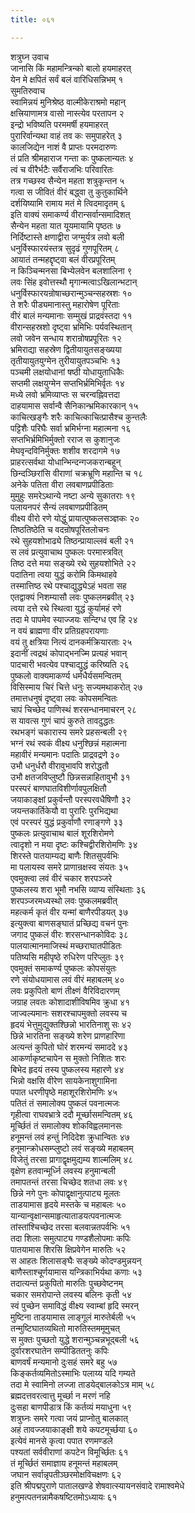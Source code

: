 ```yaml
---
title: ०६१

---
```

शत्रुघ्न उवाच  
जानासि किं महामन्त्रिन्को बालो हयमाहरत्  
येन मे क्षपितं सर्वं बलं वारिधिसन्निभम् १  
सुमतिरुवाच  
स्वामिन्नयं मुनिश्रेष्ठ वाल्मीकेराश्रमो महान्  
क्षत्त्रियाणामत्र वासो नास्त्येव परतापन २  
इन्द्रो भविष्यति परममर्षी हयमाहरत्  
पुरारिर्वान्यथा वाहं तव कः समुपाहरेत् ३  
कालजिद्येन नाशं वै प्राप्तः परमदारुणः  
तं प्रति श्रीमहाराज गन्ता कः पुष्कलान्यतः ४  
त्वं च वीरैर्भटैः सर्वैराजभिः परिवारितः  
तत्र गच्छस्व सैन्येन महता शत्रुकृन्तन ५  
गत्वा स जीवितं वीरं बद्ध्वा तु कुतुकार्थिने  
दर्शयिष्यामि रामाय मतं मे त्विदमादृतम् ६  
इति वाक्यं समाकर्ण्य वीरान्सर्वान्समादिशत्  
सैन्येन महता यात यूयमायामि पृष्ठतः ७  
निर्दिष्टास्ते क्षणाद्वीरा जग्मुर्यत्र लवो बली  
धनुर्विस्फारयंस्तत्र सुदृढं गुणपूरितम् ८  
आयातं तन्महद्दृष्ट्वा बलं वीरप्रपूरितम्  
न किञ्चिन्मनसा बिभ्येलवेन बलशालिना ९  
लवः सिंह इवोत्तस्थौ मृगान्मत्वाऽखिलान्भटान्  
धनुर्विस्फारयन्रोषाच्छरान्मुञ्चन्सहस्रशः १०  
ते शरैः पीड्यमानास्तु महारोषेण पूरिताः  
वीरं बालं मन्यमानाः सम्मुखं प्राद्रवंस्तदा ११  
वीरान्सहस्रशो दृष्ट्वा भ्रमिभिः पर्यवस्थितान्  
लवो जवेन सन्धाय शरान्रोषप्रपूरितः १२  
भ्रमिराद्या सहस्रेण द्वितीयायुतसङ्ख्यया  
तृतीयायुतयुग्मेन तुरीयायुतपञ्चभिः १३  
पञ्चमी लक्षयोधानां षष्ठी योधायुताधिकैः  
सप्तमी लक्षयुग्मेन सप्तभिर्भ्रमिभिर्वृतः १४  
मध्ये लवो भ्रमिव्याप्तः स चरन्वह्निवत्तदा  
दाहयामास सर्वान्वै सैनिकान्भ्रमिकारकान् १५  
काचित्खङ्गैः शरैः काचित्काचित्प्रासैश्च कुन्तलैः  
पट्टिशैः परिघैः सर्वा भ्रमिर्भग्ना महात्मना १६  
सप्तभिर्भ्रमिभिर्मुक्तो रराज स कुशानुजः  
मेघवृन्दविनिर्मुक्तः शशीव शरदागमे १७  
प्राहरत्सर्वथा योधान्भिन्दन्गजकरान्बहून्  
छिन्दञ्छिरांसि वीराणां चक्रभ्रूणि महान्ति च १८  
अनेके पतिता वीरा लवबाणप्रपीडिताः  
मुमुहुः समरेऽथान्ये नष्टा अन्ये सुकातराः १९  
पलायनपरं सैन्यं लवबाणप्रपीडितम्  
वीक्ष्य वीरो रणे योद्धुं प्रायात्पुष्कलसञ्ज्ञकः २०  
तिष्ठतिष्ठेति च वदन्रोषपूरितलोचनः  
रथे सुहयशोभाढ्ये तिष्ठन्प्रायाल्लवं बली २१  
स लवं प्रत्युवाचाथ पुष्कलः परमास्त्रवित्  
तिष्ठ दत्ते मया सङ्ख्ये रथे सुहयशोभिते २२  
पदातिना त्वया युद्धं करोमि किमथाहवे  
तस्मात्तिष्ठ रथे पश्चाद्युद्ध्येऽहं भवता सह  
एतद्वाक्यं निशम्यासौ लवः पुष्कलमब्रवीत् २३  
त्वया दत्ते रथे स्थित्वा युद्धं कुर्यामहं रणे  
तदा मे पापमेव स्याज्जयः सन्दिग्ध एव हि २४  
न वयं ब्राह्मणा वीर प्रतिग्रहपरायणाः  
वयं तु क्षत्रिया नित्यं दानकर्मक्रियारताः २५  
इदानीं त्वद्रथं कोपाद्भनज्मि प्रत्यहं भवान्  
पादचारी भवत्येव पश्चाद्युद्धं करिष्यति २६  
पुष्कलो वाक्यमाकर्ण्य धर्मधैर्यसमन्वितम्  
विसिस्माय चिरं चित्ते धनुः सज्यमथाकरोत् २७  
तमात्तधनुषं दृष्ट्वा लवः कोपसमन्वितः  
चापं चिच्छेद पाणिस्थं शरसन्धानमाचरन् २८  
स यावत्स गुणं चापं कुरुते तावदुद्धतः  
रथभङ्गं चकारास्य समरे प्रहसन्बली २९  
भग्नं रथं स्वकं वीक्ष्य धनुश्छिन्नं महात्मना  
महावीरं मन्यमानः पदातिः प्राद्रवद्रणे ३०  
उभौ धनुर्धरौ वीरावुभावपि शरोद्धतौ  
उभौ क्षतजविप्लुष्टौ छिन्नसन्नाहितावुभौ ३१  
परस्परं बाणघातविशीर्णावपुलक्षितौ  
जयाकाङ्क्षां प्रकुर्वन्तौ परस्परवधैषिणौ ३२  
जयन्तकार्तिकेयौ वा पुरारिः पुरभिद्यथा  
एवं परस्परं युद्धं प्रकुर्वाणौ रणाङ्गणे ३३  
पुष्कलः प्रत्युवाचाथ बालं शूरशिरोमणे  
त्वादृशो न मया दृष्टः कश्चिद्वीरशिरोमणिः ३४  
शिरस्ते पातयाम्यद्य बाणैः शितसुपर्वभिः  
मा पलायस्व समरे प्राणान्रक्षस्व संयतः ३५  
एवमुक्त्वा लवं वीरं चकार शरपञ्जरे  
पुष्कलस्य शरा भूमौ नभसि व्याप्य संस्थिताः ३६  
शरपञ्जरमध्यस्थो लवः पुष्कलमब्रवीत्  
महत्कर्म कृतं वीर यन्मां बाणैरपीडयत् ३७  
इत्युक्त्वा बाणसङ्घातं प्रच्छिद्य वचनं पुनः  
जगाद पुष्कलं वीरः शरसन्धानकोविदः ३८  
पालयात्मानमाजिस्थं मच्छराघातपीडितः  
पतिष्यसि महीपृष्ठे रुधिरेण परिप्लुतः ३९  
एवमुक्तं समाकर्ण्य पुष्कलः कोपसंयुतः  
रणे संयोधयामास लवं वीरं महाबलम् ४०  
लवः प्रकुपितो बाणं तीक्ष्णं वैरिविदारणम्  
जग्राह लवतः कोशादाशीविषमिव क्रुधा ४१  
जाज्वल्यमानः सशरश्चापमुक्तो लवस्य च  
हृदयं भेत्तुमुद्युक्तश्छिन्नो भारतिनाशु सः ४२  
छिन्ने भारतिना सङ्ख्ये शरेण प्राणहारिणा  
अत्यन्तं कुपितो घोरं शरमन्यं समाददे ४३  
आकर्णाकृष्टचापेन स मुक्तो निशितः शरः  
बिभेद हृदयं तस्य पुष्कलस्य महारणे ४४  
भिन्नो वक्षसि वीरेण सायकेनाशुगामिना  
पपात धरणीपृष्ठे महाशूरशिरोमणिः ४५  
पतितं तं समालोक्य पुष्कलं पवनात्मजः  
गृहीत्वा राघवभ्रात्रे ददौ मूर्च्छासमन्वितम् ४६  
मूर्च्छितं तं समालोक्य शोकविह्वलमानसः  
हनूमन्तं लवं हन्तुं निदिदेश क्रुधान्वितः ४७  
हनूमान्क्रोधसम्प्लुष्टो लवं सङ्ख्ये महाबलम्  
विजेतुं तरसा प्रागाद्वृक्षमुद्यम्य शाल्मलिम् ४८  
वृक्षेण हतवान्मूर्ध्नि लवस्य हनुमान्बली  
तमापतन्तं तरसा चिच्छेद शतधा लवः ४९  
छिन्ने नगे पुनः कोपाद्वृक्षानुत्पाट्य मूलतः  
ताडयामास हृदये मस्तके च महाबलः ५०  
यान्यान्वृक्षान्समाहृत्याताडयत्पवनात्मजः  
तांस्तांश्चिच्छेद तरसा बलवान्नतपर्वभिः ५१  
तदा शिलाः समुत्पाट्य गण्डशैलोपमाः कपिः  
पातयामास शिरसि क्षिप्रवेगेन मारुतिः ५२  
स आहतः शिलासङ्घैः सङ्ख्ये कोदण्डमुन्नयन्  
बाणैस्ताश्चूर्णयामास यन्त्रिकाभिर्यथा कणाः ५३  
तदात्यन्तं प्रकुपितो मारुतिः पुच्छवेष्टनम्  
चकार समरोपान्ते लवस्य बलिनः कृती ५४  
स्वं पुच्छेन समाविद्धं वीक्ष्य स्वाम्बां हृदि स्मरन्  
मुष्टिना ताडयामास लाङ्गूलं मारुतेर्बली ५५  
तन्मुष्टिघातव्यथितो मारुतिस्तममूमुचत्  
स मुक्तः पुच्छतो युद्धे शरान्मुञ्चन्नभूद्बली ५६  
दुर्वारशरघातेन सम्पीडिततनुः कपिः  
बाणवर्षं मन्यमानो दुःसहं समरे बहु ५७  
किङ्कर्तव्यमितोऽस्माभिः पलाय्य यदि गम्यते  
तदा मे स्वामिनो लज्जा ताडयेद्बालकोऽत्र माम् ५८  
ब्रह्मदत्तवरत्वात्तु मूर्च्छा न मरणं नहि  
दुःसहा बाणपीडात्र किं कर्तव्यं मयाधुना ५९  
शत्रुघ्नः समरे गत्वा जयं प्राप्नोतु बालकात्  
अहं तावज्जयाकाङ्क्षी शये कपटमूर्च्छया ६०  
इत्येवं मानसे कृत्वा पपात रणमण्डले  
पश्यतां सर्ववीराणां कपटेन विमूर्च्छितः ६१  
तं मूर्च्छितं समाज्ञाय हनूमन्तं महाबलम्  
जघान सर्वान्नृपतीञ्छरमोक्षविचक्षणः ६२  
इति श्रीपद्मपुराणे पातालखण्डे शेषवात्स्यायनसंवादे रामाश्वमेधे  
हनुमत्पतनन्नामैकषष्टितमोऽध्यायः ६१